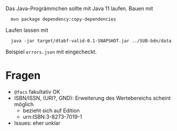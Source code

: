 Das Java-Progrämmchen sollte mit Java 11 laufen. Bauen mit

      mvn package dependency:copy-dependencies

Laufen lassen mit

      java -jar target/dtabf-valid-0.1-SNAPSHOT.jar ../SUB-bdn/data

Beispiel `errors.json` mit eingecheckt.



# Fragen

- `@facs` fakultativ OK
- ISBN/ISSN, (URI?, GND): Erweiterung des Wertebereichs scheint möglich
  - bezieht sich auf Edition
  - urn:ISBN:3-8273-7019-1
- Issues: eher unklar